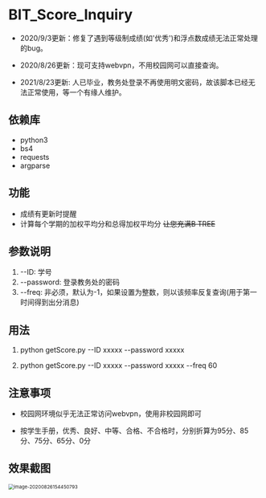# BIT_Score_Inquiry

- 2020/9/3更新：修复了遇到等级制成绩(如'优秀')和浮点数成绩无法正常处理的bug。

- 2020/8/26更新：现可支持webvpn，不用校园网可以直接查询。

- 2021/8/23更新: 人已毕业，教务处登录不再使用明文密码，故该脚本已经无法正常使用，等一个有缘人维护。
## 依赖库
- python3
- bs4
- requests
- argparse

## 功能
- 成绩有更新时提醒
- 计算每个学期的加权平均分和总得加权平均分 ~~让您充满B TREE~~

## 参数说明
1. --ID: 学号
2. --password: 登录教务处的密码
3. --freq: 非必须，默认为-1，如果设置为整数，则以该频率反复查询(用于第一时间得到出分消息)

## 用法
1. python getScore.py --ID xxxxx --password xxxxx 

2. python getScore.py --ID xxxxx --password xxxxx --freq 60 

## 注意事项
- 校园网环境似乎无法正常访问webvpn，使用非校园网即可

- 按学生手册，优秀、良好、中等、合格、不合格时，分别折算为95分、85分、75分、65分、0分

## 效果截图

<img src="https://gitee.com/yaooxu/image-bed/raw/master/img/image-20200826154450793.png" alt="image-20200826154450793" style="zoom: 67%;" />
